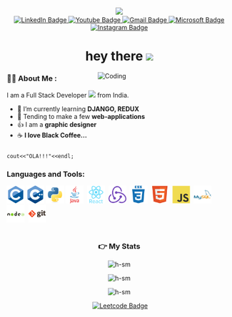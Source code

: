 <h1></h1>
<div id="header" align="center">
  <img src="https://i.imgur.com/Qb5mE89.gif" width="300"/>
<div id="badges">
  <a href="https://www.linkedin.com/in/harman-singh-hsm/">
    <img src="https://img.shields.io/badge/LinkedIn-blue?style=for-the-badge&logo=linkedin&logoColor=white" alt="LinkedIn Badge"/>
  </a>
  <a href="https://www.youtube.com/channel/UCvcwWk3pDhYg12QynQFNJXw">
    <img src="https://img.shields.io/badge/YouTube-red?style=for-the-badge&logo=youtube&logoColor=white" alt="Youtube Badge"/>
  </a>
  <a href="mailto:harmanmalht777@gmail.com">
    <img src="https://img.shields.io/badge/Gmail-D14836?style=for-the-badge&logo=gmail&logoColor=white" alt="Gmail Badge"/>
  </a>
  <a href="mailto:harmanmalht777@outlook.com">
    <img src="https://img.shields.io/badge/Microsoft_Outlook-0078D4?style=for-the-badge&logo=microsoft-outlook&logoColor=white" alt="Microsoft Badge"/>
  </a>
  <a href="https://www.instagram.com/hsmpaaji/?hl=en">
    <img src="https://img.shields.io/badge/Instagram-E4405F?style=for-the-badge&logo=instagram&logoColor=white" alt="Instagram Badge"/>
  </a>
</div>
  
  <h1>
  hey there
  <img src="https://media.giphy.com/media/hvRJCLFzcasrR4ia7z/giphy.gif" width="60px"/>
</h1>
</div>
<!-- <div align="center"> -->
<!--   <img src="https://i.giphy.com/media/l46ChKeGsmsfE3Un6/giphy.webp" width="600"/> -->
<!-- </div> -->

<!-- --- -->
<img align="right" alt="Coding" width="300" src="https://gifdb.com/images/high/deku-reading-comic-wintn3ky37koreln.webp" >

### :man_technologist: About Me :
I am a Full Stack Developer <img src="https://media.giphy.com/media/WUlplcMpOCEmTGBtBW/giphy.gif" width="30"> from India.
- 🌱 I’m currently learning **DJANGO, REDUX**
- 💬 Tending to make a few **web-applications**
- :thumbsup: I am a **graphic designer**
- :coffee: **I love Black Coffee...**
###
<code>cout<<"OLA!!!"<<endl;</code>
<!-- <h3 align="left">Connect with me:</h3>
<p align="left">
<a href="https://www.hackerrank.com/harmanmalht777" target="blank"><img align="center" src="https://raw.githubusercontent.com/rahuldkjain/github-profile-readme-generator/master/src/images/icons/Social/hackerrank.svg" alt="harmanmalht777" height="30" width="40" /></a>
<a href="https://codeforces.com/profile/hsm_" target="blank"><img align="center" src="https://raw.githubusercontent.com/rahuldkjain/github-profile-readme-generator/master/src/images/icons/Social/codeforces.svg" alt="hsm_" height="30" width="40" /></a>
<a href="https://www.leetcode.com/harmanmalht777" target="blank"><img align="center" src="https://raw.githubusercontent.com/rahuldkjain/github-profile-readme-generator/master/src/images/icons/Social/leet-code.svg" alt="harmanmalht777" height="30" width="40" /></a>
<a href="https://instagram.com/hsmpaaji" target="blank"><img align="center" src="https://raw.githubusercontent.com/rahuldkjain/github-profile-readme-generator/master/src/images/icons/Social/instagram.svg" alt="hsmpaaji" height="30" width="40" /></a>
</p> -->

<h3 align="left">Languages and Tools:</h3>
<div>
  <img src="https://raw.githubusercontent.com/devicons/devicon/master/icons/c/c-original.svg" alt="c" width="40" height="40"/>
  <img src="https://raw.githubusercontent.com/devicons/devicon/master/icons/cplusplus/cplusplus-original.svg" alt="cplusplus" width="40" height="40"/>
  <img src="https://raw.githubusercontent.com/devicons/devicon/master/icons/python/python-original.svg" alt="python" width="40" height="40"/>
  <img src="https://github.com/devicons/devicon/blob/master/icons/java/java-original-wordmark.svg" title="Java" alt="Java" width="40" height="40"/>&nbsp;
  <img src="https://github.com/devicons/devicon/blob/master/icons/react/react-original-wordmark.svg" title="React" alt="React" width="40" height="40"/>&nbsp;
<!--   <img src="https://github.com/devicons/devicon/blob/master/icons/spring/spring-original-wordmark.svg" title="Spring" alt="Spring" width="40" height="40"/>&nbsp; -->
<!--   <img src="https://github.com/devicons/devicon/blob/master/icons/materialui/materialui-original.svg" title="Material UI" alt="Material UI" width="40" height="40"/>&nbsp; -->
<!--   <img src="https://github.com/devicons/devicon/blob/master/icons/flutter/flutter-original.svg" title="Flutter" alt="Flutter" width="40" height="40"/>&nbsp; -->
  <img src="https://github.com/devicons/devicon/blob/master/icons/redux/redux-original.svg" title="Redux" alt="Redux " width="40" height="40"/>&nbsp;
  <img src="https://github.com/devicons/devicon/blob/master/icons/css3/css3-plain-wordmark.svg"  title="CSS3" alt="CSS" width="40" height="40"/>&nbsp;
  <img src="https://github.com/devicons/devicon/blob/master/icons/html5/html5-original.svg" title="HTML5" alt="HTML" width="40" height="40"/>&nbsp;
  <img src="https://github.com/devicons/devicon/blob/master/icons/javascript/javascript-original.svg" title="JavaScript" alt="JavaScript" width="40" height="40"/>&nbsp;
<!--   <img src="https://github.com/devicons/devicon/blob/master/icons/firebase/firebase-plain-wordmark.svg" title="Firebase" alt="Firebase" width="40" height="40"/>&nbsp; -->
<!--   <img src="https://github.com/devicons/devicon/blob/master/icons/gatsby/gatsby-original.svg" title="Gatsby"  alt="Gatsby" width="40" height="40"/>&nbsp; -->
  <img src="https://github.com/devicons/devicon/blob/master/icons/mysql/mysql-original-wordmark.svg" title="MySQL"  alt="MySQL" width="40" height="40"/>&nbsp;
  <img src="https://github.com/devicons/devicon/blob/master/icons/nodejs/nodejs-original-wordmark.svg" title="NodeJS" alt="NodeJS" width="40" height="40"/>&nbsp;
<!--   <img src="https://github.com/devicons/devicon/blob/master/icons/amazonwebservices/amazonwebservices-plain-wordmark.svg" title="AWS" alt="AWS" width="40" height="40"/>&nbsp; -->
  <img src="https://github.com/devicons/devicon/blob/master/icons/git/git-original-wordmark.svg" title="Git" **alt="Git" width="40" height="40"/>
 
 <h1></h1>
<div align="center">
  
### :point_right: My Stats 


<p align="center">
  <img src="https://github-readme-streak-stats.herokuapp.com/?user=h-sm&theme=gotham" alt="h-sm" />
</p>
<p align="center">
  <img src="https://github-readme-stats.vercel.app/api?username=h-sm&show_icons=true&locale=en&theme=gotham" alt="h-sm" width="494"/>
</p>
<p align="center">
  <img src="https://github-readme-stats.vercel.app/api/top-langs?username=h-sm&show_icons=true&locale=en&layout=compact&theme=gotham" alt="h-sm" width="350"/>
</p>
  <a href="https://github.com/H-SM"><img src="https://komarev.com/ghpvc/?username=H-SM&color=5c77d6" alt=""/></a> <a href="https://leetcode.com/harmanmalht777"><img src="https://badges.peiyuan.ch/leetcode/harmanmalht777/name" alt="Leetcode Badge"/></a></div>
